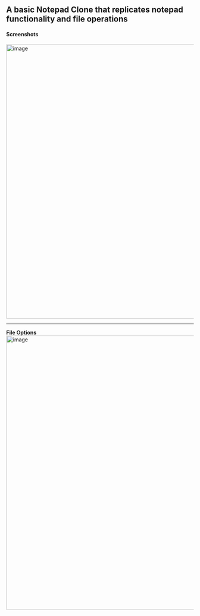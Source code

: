 A basic Notepad Clone that replicates notepad functionality and file operations
---------------------
#### **Screenshots**

<img width="984" height="736" alt="image" src="https://github.com/user-attachments/assets/2b242d26-1534-48ce-8b61-2ced38c210c1" />

----------
**File Options**
<img width="979" height="736" alt="image" src="https://github.com/user-attachments/assets/0a52f660-49f9-48c5-add1-191772fdb5a8" />

